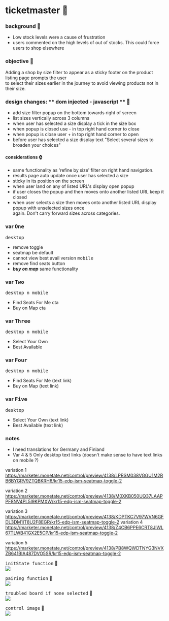 # ticketmaster  :rocket:

### background  :bell:
- Low stock levels were a cause of frustration     
- users commented on the high levels of out of stocks. This could force users to shop elsewhere     

### objective :book:
Adding a shop by size filter to appear as a sticky footer on the product listing page prompts the user    
to select their sizes earlier in the journey to avoid viewing products not in their size.    

### design changes: ** dom injected - javascript **   :pencil:
- add size filter popup on the bottom towards right of screen
- list sizes vertically across 3 columns
- when user has selected a size display a tick in the size box
- when popup is closed use - in top right hand corner to close
- when popup is close user + in top right hand corner to open
- before user has selected a size display text "Select several sizes to broaden your choices"
#### considerations  :watch: 
- same functionality as 'refine by size' filter on right hand navigation.
- results page auto update once user has selected a size
- sticky in its position on the screen
- when user land on any of listed URL's display open popup
- if user closes the popup and then moves onto another listed URL keep it closed
- when user selects a size then moves onto another listed URL display popup with unselected sizes once    
  again. Don't carry forward sizes across categories.

### var <kbd>One</kbd>
<kbd>desktop</kbd>
- remove toggle
- seatmap be default
- cannot view best avail version
<kbd>mobile</kbd>
- remove find seats button
- ***buy on map*** same functionality

### var <kbd>Two</kbd>
<kbd>desktop n mobile</kbd>
- Find Seats For Me cta
- Buy on Map cta

### var <kbd>Three</kbd>
<kbd>desktop n mobile</kbd>
- Select Your Own
- Best Available

### var <kbd>Four</kbd>
<kbd>desktop n mobile</kbd>
- Find Seats For Me (text link)
- Buy on Map (text link)

### var <kbd>Five</kbd>
<kbd>desktop</kbd>
- Select Your Own (text link)
- Best Available (text link)


### notes
- I need translations for Germany and Finland
- Var 4 & 5 Only desktop text links (doesn't make sense to have text links on mobile ?)


variation 1
https://marketer.monetate.net/control/preview/4138/LPRSM038VGGU1M2RB6BYGRV9ZTQBKRH6/kr15-edp-ism-seatmap-toggle-2

variation 2
https://marketer.monetate.net/control/preview/4138/M0XKB050UQ37LAAPPF8NV4PL5I9KPMXW/kr15-edp-ism-seatmap-toggle-2

variation 3
https://marketer.monetate.net/control/preview/4138/KDPTKC7V97WVN6GFDL3DM1IT8U2F8EGR/kr15-edp-ism-seatmap-toggle-2
variation 4
https://marketer.monetate.net/control/preview/4138/Z4CB6PPE6CRT8JIWL67TLWB41GX2E5CP/kr15-edp-ism-seatmap-toggle-2

variation 5
https://marketer.monetate.net/control/preview/4138/PB8WQWDTNYG3NVXZB641BIA487DVO5SR/kr15-edp-ism-seatmap-toggle-2








<kbd>initState function</kbd> :rocket:        
![](/images/iniStatefn.png) 


<kbd>pairing function</kbd> :rocket:          
![](/images/pairingfn.png) 



<kbd>troubled board if none selected</kbd>  :rocket:      
![](/images/noneselectedTB.png)
 
 
 <kbd>control image</kbd> :rocket:       
 ![](/images/whiteStuff.png)
